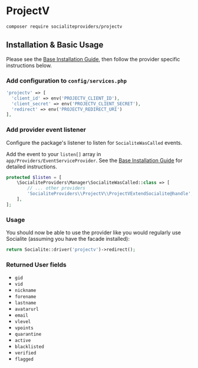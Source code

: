# ProjectV

```bash
composer require socialiteproviders/projectv
```

## Installation & Basic Usage

Please see the [Base Installation Guide](https://socialiteproviders.com/usage/), then follow the provider specific instructions below.

### Add configuration to `config/services.php`

```php
'projectv' => [    
  'client_id' => env('PROJECTV_CLIENT_ID'),  
  'client_secret' => env('PROJECTV_CLIENT_SECRET'),  
  'redirect' => env('PROJECTV_REDIRECT_URI') 
],
```

### Add provider event listener

Configure the package's listener to listen for `SocialiteWasCalled` events.

Add the event to your `listen[]` array in `app/Providers/EventServiceProvider`. See the [Base Installation Guide](https://socialiteproviders.com/usage/) for detailed instructions.

```php
protected $listen = [
    \SocialiteProviders\Manager\SocialiteWasCalled::class => [
        // ... other providers
        'SocialiteProviders\\ProjectV\\ProjectVExtendSocialite@handle',
    ],
];
```

### Usage

You should now be able to use the provider like you would regularly use Socialite (assuming you have the facade installed):

```php
return Socialite::driver('projectv')->redirect();
```

### Returned User fields

- ``gid``
- ``vid``
- ``nickname``
- ``forename``
- ``lastname``
- ``avatarurl``
- ``email``
- ``vlevel``
- ``vpoints``
- ``quarantine``
- ``active``
- ``blacklisted``
- ``verified``
- ``flagged``
